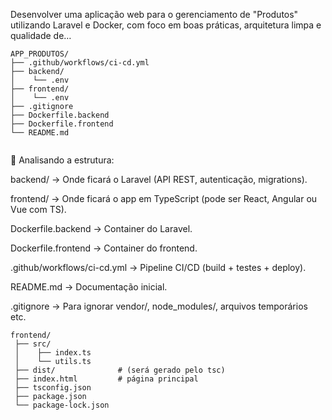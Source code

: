  Desenvolver uma aplicação web para o gerenciamento de "Produtos" utilizando Laravel e Docker, com foco em boas práticas, arquitetura limpa e qualidade de…

 ```
 APP_PRODUTOS/
 ├── .github/workflows/ci-cd.yml
 ├── backend/
 │    └── .env
 ├── frontend/
 │    └── .env
 ├── .gitignore
 ├── Dockerfile.backend
 ├── Dockerfile.frontend
 └── README.md

 
 ```


 🔎 Analisando a estrutura:

backend/ → Onde ficará o Laravel (API REST, autenticação, migrations).

frontend/ → Onde ficará o app em TypeScript (pode ser React, Angular ou Vue com TS).

Dockerfile.backend → Container do Laravel.

Dockerfile.frontend → Container do frontend.

.github/workflows/ci-cd.yml → Pipeline CI/CD (build + testes + deploy).

README.md → Documentação inicial.

.gitignore → Para ignorar vendor/, node_modules/, arquivos temporários etc.



```
frontend/
 ├── src/
 │    ├── index.ts
 │    └── utils.ts
 ├── dist/              # (será gerado pelo tsc)
 ├── index.html         # página principal
 ├── tsconfig.json
 ├── package.json
 └── package-lock.json


```

